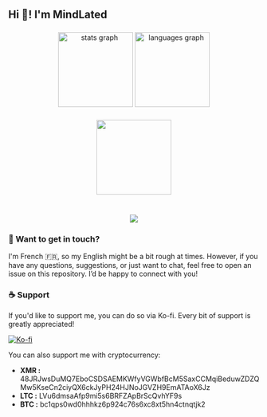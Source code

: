 <h2 align="left">Hi 👋! I'm MindLated</h2>

###

<div align="center">
  <img src="https://github-readme-stats.vercel.app/api?username=Sato-Isolated&hide_title=false&hide_rank=false&show_icons=true&include_all_commits=true&count_private=true&disable_animations=false&theme=dracula&locale=en&hide_border=false" height="150" alt="stats graph"  />
  <img src="https://github-readme-stats.vercel.app/api/top-langs?username=Sato-Isolated&locale=en&hide_title=false&layout=compact&card_width=320&langs_count=5&theme=dracula&hide_border=false" height="150" alt="languages graph"  />
</div>

###

<div align="center">
  <img height="150" src="https://media1.tenor.com/m/Dv7jFGOxPskAAAAC/pokemon-johto-pokedance.gif"  />
</div>

###

<br clear="both">

<div align="center">
  <img src="https://profile-counter.glitch.me/Sato-Isolated/count.svg?"  />
</div>

###

<h3 align="left">💬 Want to get in touch?</h3>
<p align="left">I'm French 🇫🇷, so my English might be a bit rough at times. However, if you have any questions, suggestions, or just want to chat, feel free to open an issue on this repository. I’d be happy to connect with you!</p>

<h3 align="left">☕ Support</h3>
<p align="left">If you'd like to support me, you can do so via Ko-fi. Every bit of support is greatly appreciated!</p>
<p align="left">
  <a href='https://ko-fi.com/K3K611OMU5' target='_blank'>
    <img src='https://ko-fi.com/img/githubbutton_sm.svg' alt='Ko-fi' />
  </a>
</p>

<p align="left">You can also support me with cryptocurrency:</p>
<ul align="left">
  <li><strong>XMR :</strong> 48JRJwsDuMQ7EboCSDSAEMKWfyVGWbfBcM5SaxCCMqiBeduwZDZQMw5KseCn2ciyQX6ckJyPH24HJNoJGVZH9EmATAoX6Jz</li>
  <li><strong>LTC :</strong> LVu6dmsaAfp9mi5s6BRFZApBrScQvhYF9s</li>
  <li><strong>BTC :</strong> bc1qps0wd0hhhkz6p924c76s6xc8xt5hn4ctnqtjk2</li>
</ul>
